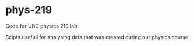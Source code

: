 # phys-219
Code for UBC physics 219 lab

Scipts usefull for analysing data that was created during our physics course

